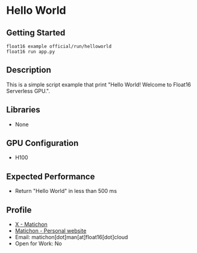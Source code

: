 # Hello World

## Getting Started

```
float16 example official/run/helloworld
float16 run app.py
```

## Description

This is a simple script example that print "Hello World! Welcome to Float16 Serverless GPU.".

## Libraries 

- None

## GPU Configuration

- H100

## Expected Performance

- Return "Hello World" in less than 500 ms

## Profile

- [X - Matichon](https://x.com/KMatiDev1)
- [Matichon - Personal website](https://matichon.me)
- Email: matichon[dot]man[at]float16[dot]cloud
- Open for Work: No
